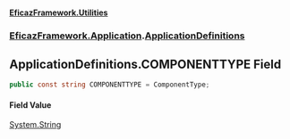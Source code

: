 #### [EficazFramework.Utilities](EficazFrameworkUtilities.md 'EficazFramework Utilities')
### [EficazFramework.Application](EficazFrameworkUtilities.md#EficazFramework.Application 'EficazFramework.Application').[ApplicationDefinitions](EficazFramework.Application/ApplicationDefinitions.md 'EficazFramework.Application.ApplicationDefinitions')

## ApplicationDefinitions.COMPONENTTYPE Field

```csharp
public const string COMPONENTTYPE = ComponentType;
```

#### Field Value
[System.String](https://docs.microsoft.com/en-us/dotnet/api/System.String 'System.String')